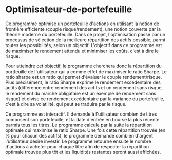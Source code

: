 # Optimisateur-de-portefeuille
Ce programme optimise un portefeuille d'actions en utilisant la notion de frontière efficiente (couple risque/rendement), une notion couverte par la théorie moderne du portefeuille. Dans ce projet, l'optimisation passe par un processus de séléction de la meilleure répartition des actifs possible, parmi toutes les possibilités, selon un objectif. L'objectif dans ce programme est de maximiser le rendement attendu et minimiser les coûts, c'est à dire le risque.

Pour atteindre cet objectif, le programme cherchera donc la répartition du portfeuille de l'utilisateur qui a comme effet de maximiser le ratio Sharpe. Le ratio sharpe est un ratio qui permet d'évaluer le couple rendement/risque. Plus précisément, le ratio Sharpe exprime le rendement excédentaire des actifs (différence entre rendement des actifs et un rendement sans risque, le rendement du marché obligataire est un exemple de rendement sans risque) et divise ce rendement excédentaire par la variance du portefeuille, c'est à dire sa volatilité, qui peut se traduire par le risque. 

Ce programme est interactif. Il demande à l'utilisateur combien de titres composent son portefeuille, et la date d'entrée en bourse la plus récente parmis tous les titres. Le programme calcule par la suite la répartition optimale qui maximise le ratio Sharpe. Une fois cette répartition trouvée (en % pour chacun des actifs), le programme demande combien d'argent l'utilisateur désire investir. Le programme retourne ensuite le nombre d'actions à acheter pour chaque titre afin de respecter la répartition optimale trouvée plus tôt et les liquidités restantes seront aussi affichées. 
